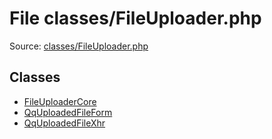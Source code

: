 File classes/FileUploader.php
=========

Source: [classes/FileUploader.php](https://github.com/PrestaShop/PrestaShop/blob/1.6.0.6/classes/FileUploader.php)


Classes
-------

* [FileUploaderCore](class.FileUploaderCore.md)
* [QqUploadedFileForm](class.QqUploadedFileForm.md)
* [QqUploadedFileXhr](class.QqUploadedFileXhr.md)


